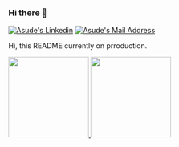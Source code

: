 ### Hi there 👋

<a href="https://www.linkedin.com/in/asude-fiskin/" target="_blank" rel="nofollow"><img alt="Asude's Linkedin" src="https://img.shields.io/badge/LinkedIn-0077B5?style=for-the-badge&logo=linkedin&logoColor=white" /></a>
  <a href="mailto:asuf29@icloud.com" target="_blank" rel="nofollow"><img alt="Asude's Mail Address" src="https://img.shields.io/badge/Gmail-D14836?style=for-the-badge&logo=gmail&logoColor=white" /></a>

Hi, this README currently on prroduction.

<p>
<a href="https://github.com/asuf29">
<img height="160em" src="https://github-readme-stats.vercel.app/api?username=asuf29&theme=great-gatsby&show_icons=true&include_all_commits=true&count_private=true" />
</a>
<a href="https://github.com/asuf29">
<img height="160em" src="https://github-readme-stats.vercel.app/api/top-langs/?username=asuf29&layout=compact&theme=great-gatsby" />
</a>
</p>
